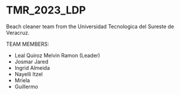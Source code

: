 # TMR_2023_LDP
Beach cleaner team from the Universidad Tecnologica del Sureste de Veracruz.



TEAM MEMBERS:
- Leal Quiroz Melvin Ramon (Leader)
- Josmar Jared
- Ingrid Almeida
- Nayelli Itzel
- Mriela 
- Guillermo

